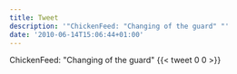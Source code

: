 ```yaml
---
title: Tweet
description: '"ChickenFeed: "Changing of the guard" "'
date: '2010-06-14T15:06:44+01:00'
---
```

ChickenFeed: "Changing of the guard" 
      {{< tweet 0 0 >}}
    
